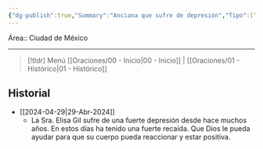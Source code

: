 ```yaml
---
{"dg-publish":true,"Summary":"Anciana que sufre de depresión","Tipo":["Fijo"],"Actualizado":"2024-04-29","Status":["De preocupación"],"permalink":"/Oraciones/Elisa Gil/","dgPassFrontmatter":true,"created":"2024-06-03T06:30:02.774-06:00","updated":"2025-02-19T10:33:09.145-06:00"}
---
```


Área:: Ciudad de México
- - -
> [!tldr] Menú 
> [[Oraciones/00 - Inicio\|00 - Inicio]] | [[Oraciones/01 - Histórico\|01 - Histórico]]
## Historial
- [[2024-04-29\|29-Abr-2024]]
	- La Sra. Elisa Gil sufre de una fuerte depresión desde hace muchos años. En estos días ha tenido una fuerte recaída. Que Dios le pueda ayudar para que su cuerpo pueda reaccionar y estar positiva.